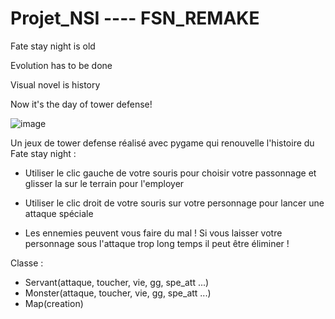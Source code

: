 # Projet_NSI    ----    FSN_REMAKE



  Fate stay night is old 

  Evolution has to be done 

  Visual novel is history 

  Now it's the day of tower defense!
  
  
  ![image](https://user-images.githubusercontent.com/90462079/147762557-dcfd841c-dcb0-42ad-812f-82194a228634.png)




Un jeux de tower defense réalisé avec pygame qui renouvelle l'histoire du Fate stay night :


  - Utiliser le clic gauche de votre souris pour choisir votre passonnage et glisser la sur le terrain pour l'employer

  - Utiliser le clic droit de votre souris sur votre personnage pour lancer une attaque spéciale 

  - Les ennemies peuvent vous faire du mal ! Si vous laisser votre personnage sous l'attaque trop long temps il peut être éliminer !



Classe : 
  - Servant(attaque, toucher, vie, gg, spe_att ...)
  - Monster(attaque, toucher, vie, gg, spe_att ...)
  - Map(creation)
